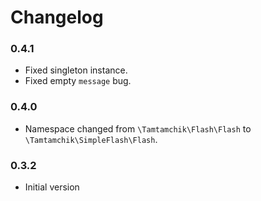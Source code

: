 # Changelog

### 0.4.1

* Fixed singleton instance.
* Fixed empty `message` bug.

### 0.4.0

* Namespace changed from `\Tamtamchik\Flash\Flash` to `\Tamtamchik\SimpleFlash\Flash`.

### 0.3.2

* Initial version
